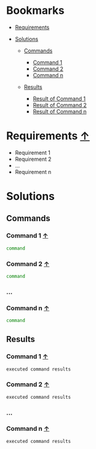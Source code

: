 <a name="bookmarks"/>

# Bookmarks

- [Requirements](#requirements)

- [Solutions](#solutions)

  - [Commands](#commands)
    - [Command 1](#command-1)
    - [Command 2](#command-2)
    - [Command n](#command-n)

  - [Results](#results)
    - [Result of Command 1](#result-1)
    - [Result of Command 2](#result-2)
    - [Result of Command n](#result-n)


<a name="requirements"/>

# Requirements [↑](#bookmarks) 

- Requirement 1
- Requirement 2
- ...
- Requirement n

<a name="solutions"/>

# Solutions 

<a name="commands"/>

## Commands

<a name="command-1"/>

### Command 1 [↑](#bookmarks)

```sh
command
```

<a name="command-2"/>

### Command 2 [↑](#bookmarks)

```sh
command
```

### ...

<a name="command-n"/>

### Command n [↑](#bookmarks)

```sh
command
```

<a name="results"/>

## Results

<a name="result-1"/>

### Command 1 [↑](#bookmarks)

```sh
executed command results
```

<a name="result-2"/>

### Command 2 [↑](#bookmarks)

```sh
executed command results
```

### ...

<a name="result-n"/>

### Command n [↑](#bookmarks)

```sh
executed command results
```